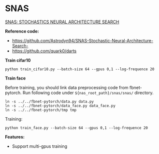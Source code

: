 # SNAS
[SNAS: STOCHASTICS NEURAL ARCHITECTURE SEARCH](https://arxiv.org/abs/1812.09926)

**Reference code:**
- https://github.com/Astrodyn94/SNAS-Stochastic-Neural-Architecture-Search-
- https://github.com/quark0/darts


**Train cifar10**

```shell
python train_cifar10.py --batch-size 64 --gpus 0,1 --log-frequence 20
```

**Train face**

Before training, you should link data preprocessing code from fbnet-pytorch.
Run following code under `${nas_root_path}/snas/snas/` directory.

```shell
ln -s ../../fbnet-pytorch/data.py data.py
ln -s ../../fbnet-pytorch/data_face.py data_face.py
ln -s ../../fbnet-pytorch/tmp tmp
```

Training:

```shell
python train_face.py --batch-size 64 --gpus 0,1 --log-frequence 20
```

**Features:**

- Support multi-gpus training
